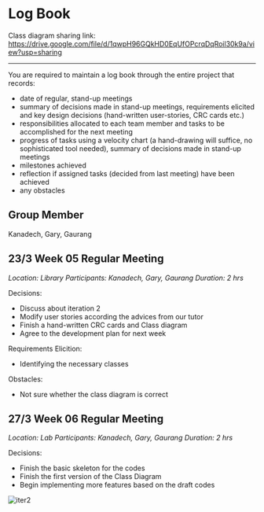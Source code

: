 # Log Book

Class diagram sharing link: https://drive.google.com/file/d/1qwpH96GQkHD0EqUfOPcrqDqRoil30k9a/view?usp=sharing

----

You are required to maintain a log book through the entire project that records:

- date of regular, stand-up meetings
- summary of decisions made in stand-up meetings, requirements elicited and key design decisions (hand-written user-stories, CRC cards etc.)
- responsibilities allocated to each team member and tasks to be accomplished for the next meeting
- progress of tasks using a velocity chart (a hand-drawing will suffice, no sophisticated tool needed), summary of decisions made in stand-up meetings
- milestones achieved
- reflection if assigned tasks (decided from last meeting) have been achieved
- any obstacles

## Group Member

Kanadech, Gary, Gaurang

## 23/3 Week 05 Regular Meeting

*Location: Library*
*Participants: Kanadech, Gary, Gaurang*
*Duration: 2 hrs*

Decisions:

- Discuss about iteration 2
- Modify user stories according the advices from our tutor
- Finish a hand-written CRC cards and Class diagram
- Agree to the development plan for next week

Requirements Elicition:

- Identifying the necessary classes

Obstacles:

- Not sure whether the class diagram is correct

## 27/3 Week 06 Regular Meeting

*Location: Lab*
*Participants: Kanadech, Gary, Gaurang*
*Duration: 2 hrs*

Decisions:

- Finish the basic skeleton for the codes
- Finish the first version of the Class Diagram
- Begin implementing more features based on the draft codes

![iter2](/Users/Hangar/Downloads/iter2.png)